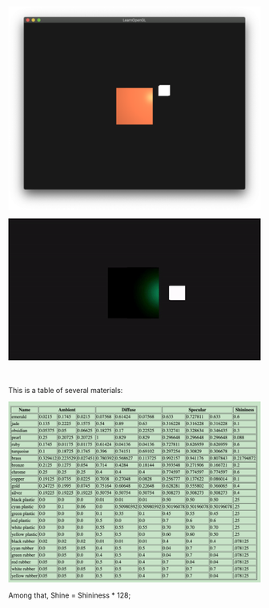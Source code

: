 
![Result](https://github.com/KokoFan16/openGL/blob/master/lighting/lighting.png)

<div align=center><img src=https://github.com/KokoFan16/openGL/blob/master/lighting/lighting.gif ></div>

<br>
<br>

This is a table of several materials: <br>

<div align=center><img src=https://github.com/KokoFan16/openGL/blob/master/lighting/materials.png></div>

Among that, Shine = Shininess * 128;  <br>






